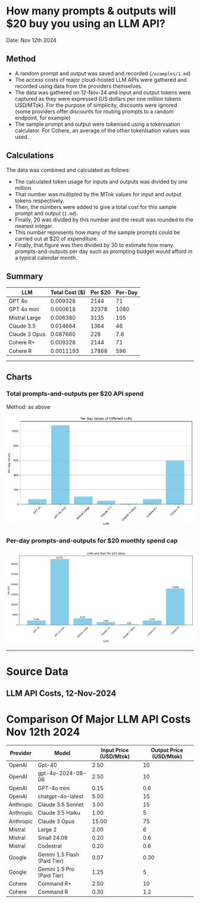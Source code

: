 # How many prompts & outputs will $20 buy you using an LLM API?

Date: Nov 12th 2024

## Method

- A random prompt and output was saved and recorded (`/examples/1.md`)
- The access costs of major cloud-hosted LLM APIs were gathered and recorded using data from the providers themselves. 
- The data was gathered on 12-Nov-24 and input and output tokens were captured as they were expressed (US dollars per one million tokens USD/MTok). For the purpose of simplicity, discounts were ignored (some providers offer discounts for routing prompts to a random endpoint, for example)
- The sample prompt and output were tokenised using a tokenisation calculator. For Cohere, an average of the other tokenisation values was used. 

## Calculations

The data was combined and calculated as follows: 

- The calculated token usage for inputs and outputs was divided by one million
- That number was multipled by the MTok values for input and output tokens respectively. 
- Then, the numbers were added to give a total cost for this sample prompt and output (`1.md`). 
- Finally, 20 was divided by this number and the result was rounded to the nearest integer. 
- This number represents how many of the sample prompts could be carried out at $20 of expenditure. 
- Finally, that figure was then divided by 30 to estimate how many prompts-and-outputs per day such as prompting budget would afford in a typical calendar month.

## Summary

| LLM              | Total Cost ($) | Per $20 | Per-Day |
|------------------|------------|-----------|---------|
| GPT 4o           | 0.009328   | 2144      | 71      |
| GPT 4o mini      | 0.000618   | 32378     | 1080    |
| Mistral Large    | 0.006380   | 3135      | 105     |
| Claude 3.5       | 0.014664   | 1364      | 46      |
| Claude 3 Opus    | 0.087660   | 228       | 7.6     |
| Cohere R+        | 0.009328   | 2144      | 71      |
| Cohere R        | 0.0011193   | 17868      | 596      |

---

## Charts

### Total prompts-and-outputs per $20 API spend

Method: as above

 ![alt text](charts/121124/per-month.png)

### Per-day prompts-and-outputs for $20 monthly spend cap

![](charts/121124/per-day.png)


---


# Source Data

## LLM API Costs, 12-Nov-2024

# Comparison Of Major LLM API Costs Nov 12th 2024

| Provider   | Model                        | Input Price (USD/Mtok) | Output Price (USD/Mtok) |
|------------|------------------------------|------------------------|-------------------------|
| OpenAI     | Gpt-40                       | 2.50                   | 10                      |
| OpenAI     | gpt-4o-2024-08-06            | 2.50                   | 10                      |
| OpenAI     | GPT-4o mini                  | 0.15                   | 0.6                     |
| OpenAI     | chatgpt-4o-latest            | 5.00                   | 15                      |
| Anthropic  | Claude 3.5 Sonnet            | 3.00                   | 15                      |
| Anthropic  | Claude 3.5 Haiku             | 1.00                   | 5                       |
| Anthropic  | Claude 3 Opus                | 15.00                  | 75                      |
| Mistral    | Large 2                      | 2.00                   | 6                       |
| Mistral    | Small 24.09                  | 0.20                   | 0.6                     |
| Mistral    | Codestral                    | 0.20                   | 0.6                     |
| Google     | Gemini 1.5 Flash (Paid Tier) | 0.07                   | 0.30                    |
| Google     | Gemini 1.5 Pro (Paid Tier)   | 1.25                   | 5                       |
| Cohere     | Command R+                   | 2.50                   | 10                      |
| Cohere     | Command R                    | 0.30                   | 1.2                     |

